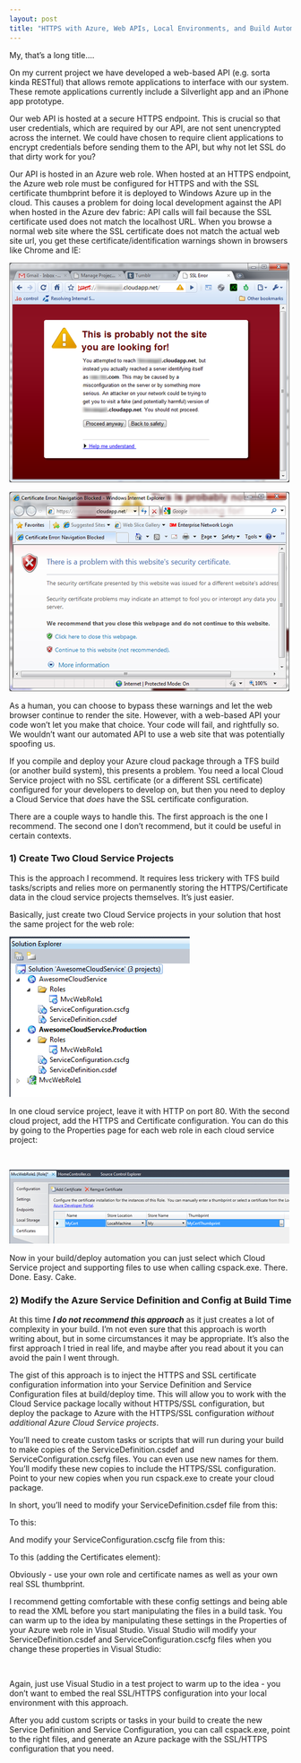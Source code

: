 ```yaml
---
layout: post
title: "HTTPS with Azure, Web APIs, Local Environments, and Build Automation"
---
```



<p>My, that&#8217;s a long title&#8230;.</p>
























































  
<p>On my current project we have developed a web-based API (e.g. sorta kinda RESTful) that allows remote applications to interface with our system. These remote applications currently include a Silverlight app and an iPhone app prototype.</p>
























































  
<p>Our web API is hosted at a secure HTTPS endpoint. This is crucial so that user credentials, which are required by our API, are not sent unencrypted across the internet. We could have chosen to require client applications to encrypt credentials before sending them to the API, but why not let SSL do that dirty work for you?</p>
























































  
<p>Our API is hosted in an Azure web role. When hosted at an HTTPS endpoint, the Azure web role must be configured for HTTPS and with the SSL certificate thumbprint before it is deployed to Windows Azure up in the cloud. This causes a problem for doing local development against the API when hosted in the Azure dev fabric: API calls will fail because the SSL certificate used does not match the localhost URL. When you browse a normal web site where the SSL certificate does not match the actual web site url, you get these certificate/identification warnings shown in browsers like Chrome and IE:</p>
























































  
<p><img src="/hodsmedia/927338768_1.png" alt=""/></p>
























































  
<p><img src="/hodsmedia/927338768_2.png" alt=""/></p>
























































  
<p>As a human, you can choose to bypass these warnings and let the web browser continue to render the site.  However, with a web-based API your code won&#8217;t let you make that choice. Your code will fail, and rightfully so. We wouldn&#8217;t want our automated API to use a web site that was potentially spoofing us.</p>
























































  
<p>If you compile and deploy your Azure cloud package through a TFS build (or another build system), this presents a problem. You need a local Cloud Service project with no SSL certificate (or a different SSL certificate) configured for your developers to develop on, but then you need to deploy a Cloud Service that <em>does</em> have the SSL certificate configuration.</p>
























































  
<p>There are a couple ways to handle this. The first approach is the one I recommend. The second one I don&#8217;t recommend, but it could be useful in certain contexts.</p>
























































  
<h3>1) Create Two Cloud Service Projects</h3>  
<p>This is the approach I recommend. It requires less trickery with TFS build tasks/scripts and relies more on permanently storing the HTTPS/Certificate data in the cloud service projects themselves. It&#8217;s just easier.</p>
























































  
<p>Basically, just create two Cloud Service projects in your solution that host the same project for the web role:</p>
























































  
<p><img src="/hodsmedia/927338768_3.png" alt=""/></p>
























































  
<p>In one cloud service project, leave it with HTTP on port 80. With the second cloud project, add the HTTPS and Certificate configuration. You can do this by going to the Properties page for each web role in each cloud service project:</p>
























































  
<p><img src="/hodsmedia/927338768_4.png" alt=""/></p>
























































  
<p><img src="/hodsmedia/927338768_5.png" alt=""/></p>
























































  
<p>Now in your build/deploy automation you can just select which Cloud Service project and supporting files to use when calling cspack.exe. There. Done. Easy. Cake.</p>
























































  
<h3>2) Modify the Azure Service Definition and Config at Build Time</h3>  
<p>At this time <em><strong>I do not recommend this approach</strong></em> as it just creates a lot of complexity in your build. I&#8217;m not even sure that this approach is worth writing about, but in some circumstances it may be appropriate. It&#8217;s also the first approach I tried in real life, and maybe after you read about it you can avoid the pain I went through.</p>
























































  
<p>The gist of this approach is to inject the HTTPS and SSL certificate configuration information into your Service Definition and Service Configuration files at build/deploy time. This will allow you to work with the Cloud Service package locally without HTTPS/SSL configuration, but deploy the package to Azure with the HTTPS/SSL configuration <em>without additional Azure Cloud Service projects</em>.</p>
























































  
<p>You&#8217;ll need to create custom tasks or scripts that will run during your build to make copies of the ServiceDefinition.csdef and ServiceConfiguration.cscfg files. You can even use new names for them. You&#8217;ll modify these new copies to include the HTTPS/SSL configuration. Point to your new copies when you run cspack.exe to create your cloud package.</p>
























































  
<p>In short, you&#8217;ll need to modify your ServiceDefinition.csdef file from this:</p>
























































  <script src="http://gist.github.com/515404.js?file=gistfile1.xml"></script>
<p>To this:</p>
























































  <script src="http://gist.github.com/515405.js?file=gistfile1.xml"></script>
<p>And modify your ServiceConfiguration.cscfg file from this:</p>
























































  <script src="http://gist.github.com/515410.js?file=gistfile1.xml"></script>
<p>To this (adding the Certificates element):</p>
























































  <script src="http://gist.github.com/515413.js?file=gistfile1.xml"></script>
<p>Obviously - use your own role and certificate names as well as your own real SSL thumbprint.</p>
























































  
<p>I recommend getting comfortable with these config settings and being able to read the XML before you start manipulating the files in a build task. You can warm up to the idea by manipulating these settings in the Properties of your Azure web role in Visual Studio. Visual Studio will modify your ServiceDefinition.csdef and ServiceConfiguration.cscfg files when you change these properties in Visual Studio:</p>
























































  
<p><img src="/hodsmedia/927338768_4.png" alt=""/></p>
























































  
<p>Again, just use Visual Studio in a test project to warm up to the idea - you don&#8217;t want to embed the real SSL/HTTPS configuration into your local environment with this approach.</p>
























































  
<p>After you add custom scripts or tasks in your build to create the new Service Definition and Service Configuration, you can call cspack.exe, point to the right files, and generate an Azure package with the SSL/HTTPS configuration that you need.</p>
























































